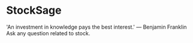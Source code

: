 # StockSage
'An investment in knowledge pays the best interest.' — Benjamin Franklin  Ask any question related to stock.

